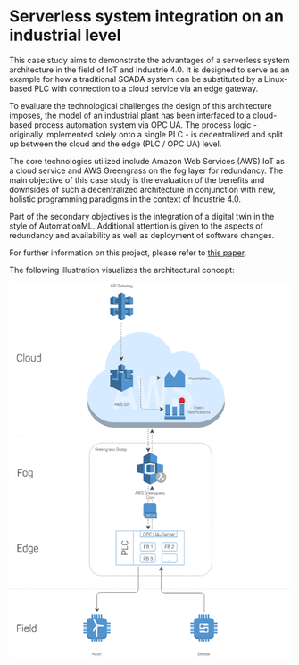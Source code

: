 # Serverless system integration on an industrial level

This case study aims to demonstrate the advantages of a serverless system
architecture in the field of IoT and Industrie 4.0. It is designed to serve as
an example for how a traditional SCADA system can be substituted by a
Linux-based PLC with connection to a cloud service via an edge gateway.

To evaluate the technological challenges the design of this architecture imposes,
the model of an industrial plant has been interfaced to a cloud-based process
automation system via OPC UA. The process logic - originally implemented solely
onto a single PLC - is decentralized and split up between the cloud and the edge
(PLC / OPC UA) level.

The core technologies utilized include Amazon Web Services (AWS) IoT as a cloud
service and AWS Greengrass on the fog layer for redundancy. The main objective
of this case study is the evaluation of the benefits and downsides of such a
decentralized architecture in conjunction with new, holistic programming
paradigms in the context of Industrie 4.0.

Part of the secondary objectives is the integration of a digital twin in the
style of AutomationML. Additional attention is given to the aspects of redundancy
and availability as well as deployment of software changes.

For further information on this project, please refer to
[this paper](https://github.com/CVH-Lernfabrik/serverless_plc/tree/master/doc/paper/Serverless_PLC.pdf).

The following illustration visualizes the architectural concept:

![](doc/img/architecture.png)
